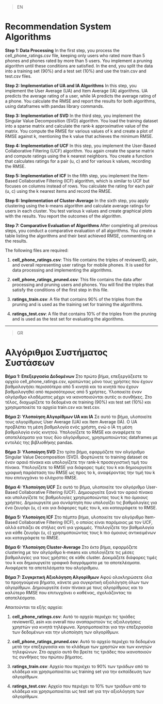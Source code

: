 >EN
# Recommendation System Algorithms

**Step 1: Data Processing** In the first step, you process the cell_phone_ratings.csv file, keeping only users who rated more than 5 phones and phones rated by more than 5 users. You implement a pruning algorithm until these conditions are satisfied. In the end, you split the data into a training set (90%) and a test set (10%) and use the train.csv and test.csv files.

**Step 2: Implementation of UA and IA Algorithms** In this step, you implement the User Average (UA) and Item Average (IA) algorithms. UA predicts the average rating of a user, while IA predicts the average rating of a phone. You calculate the RMSE and report the results for both algorithms, using dataframes with pandas library commands.

**Step 3: Implementation of SVD** In the third step, you implement the Singular Value Decomposition (SVD) algorithm. You load the training dataset into a sparse matrix and calculate the rank-k approximative value of the matrix. You compute the RMSE for various values of k and create a plot of RMSE against k, mentioning the k value that achieves the minimum RMSE.

**Step 4: Implementation of UCF** In this step, you implement the User-Based Collaborative Filtering (UCF) algorithm. You again create the sparse matrix and compute ratings using the k nearest neighbors. You create a function that calculates ratings for a pair (u, c) and for various k values, recording the RMSE.

**Step 5: Implementation of ICF** In the fifth step, you implement the Item-Based Collaborative Filtering (ICF) algorithm, which is similar to UCF but focuses on columns instead of rows. You calculate the rating for each pair (u, c) using the k nearest items and record the RMSE.

**Step 6: Implementation of Cluster-Average** In the sixth step, you apply clustering using the k-means algorithm and calculate average ratings for users in each cluster. You test various k values and create graphical plots with the results. You report the outcomes of the algorithm.

**Step 7: Comparative Evaluation of Algorithms** After completing all previous steps, you conduct a comparative evaluation of all algorithms. You create a table listing the algorithms and their best achieved RMSE, commenting on the results.

The following files are required:
1. **cell_phone_ratings.csv**: This file contains the triples of reviewerID, asin, and overall representing user ratings for mobile phones. It is used for data processing and implementing the algorithms.

2. **cell_phone_ratings_pruned.csv**: This file contains the data after processing and pruning users and phones. You will find the triples that satisfy the conditions of the first step in this file.

3. **ratings_train.csv**: A file that contains 90% of the triples from the pruning and is used as the training set for training the algorithms.

4. **ratings_test.csv**: A file that contains 10% of the triples from the pruning and is used as the test set for evaluating the algorithms.

---
>GR
# Αλγόριθμοι Συστήματος Συστάσεων

**Βήμα 1: Επεξεργασία Δεδομένων** Στο πρώτο βήμα, επεξεργάζεστε το αρχείο cell_phone_ratings.csv, κρατώντας μόνο τους χρήστες που έχουν βαθμολογήσει περισσότερα από 5 κινητά και τα κινητά που έχουν βαθμολογηθεί από περισσότερους από 5 χρήστες. Υλοποιείτε έναν αλγόριθμο κλαδέματος μέχρι να ικανοποιούνται αυτές οι συνθήκες. Στο τέλος, διαχωρίζετε τα δεδομένα σε training (90%) και test set (10%) και χρησιμοποιείτε τα αρχεία train.csv και test.csv.

**Βήμα 2: Υλοποίηση Αλγορίθμων UA και IA** Σε αυτό το βήμα, υλοποιείτε τους αλγορίθμους User Average (UA) και Item Average (IA). Ο UA προβλέπει τη μέση βαθμολογία ενός χρήστη, ενώ ο IA τη μέση βαθμολογία ενός κινητού. Υπολογίζετε το RMSE και αναφέρετε τα αποτελέσματα για τους δύο αλγόριθμους, χρησιμοποιώντας dataframes με εντολές της βιβλιοθήκης pandas.

**Βήμα 3: Υλοποίηση SVD** Στο τρίτο βήμα, εφαρμόζετε τον αλγόριθμο Singular Value Decomposition (SVD). Φορτώνετε το training dataset σε έναν αραιό πίνακα και υπολογίζετε την rank-k προσεγγιστική τιμή του πίνακα. Υπολογίζετε το RMSE για διάφορες τιμές του k και δημιουργείτε γραφική παράσταση του RMSE ως προς το k, αναφέροντας την τιμή του k που επιτυγχάνει το ελάχιστο RMSE.

**Βήμα 4: Υλοποίηση UCF** Σε αυτό το βήμα, υλοποιείτε τον αλγόριθμο User-Based Collaborative Filtering (UCF). Δημιουργείτε ξανά τον αραιό πίνακα και υπολογίζετε τις βαθμολογίες χρησιμοποιώντας τους k πιο όμοιους χρήστες. Δημιουργείτε μια συνάρτηση που υπολογίζει τις βαθμολογίες για ένα ζευγάρι (u, c) και για διάφορες τιμές του k, και καταγράφετε το RMSE.

**Βήμα 5: Υλοποίηση ICF** Στο πέμπτο βήμα, υλοποιείτε τον αλγόριθμο Item-Based Collaborative Filtering (ICF), ο οποίος είναι παρόμοιος με τον UCF, αλλά εστιάζει σε στήλες αντί για γραμμές. Υπολογίζετε την βαθμολογία για κάθε ζευγάρι (u, c) χρησιμοποιώντας τους k πιο όμοιους αντικειμένων και καταγράφετε το RMSE.

**Βήμα 6: Υλοποίηση Cluster-Average** Στο έκτο βήμα, εφαρμόζετε clustering με τον αλγόριθμο k-means και υπολογίζετε τις μέσες βαθμολογίες για τους χρήστες σε κάθε cluster. Δοκιμάζετε διάφορες τιμές του k και δημιουργείτε γραφικά διαγράμματα με τα αποτελέσματα. Αναφέρετε τα αποτελέσματα του αλγόριθμου.

**Βήμα 7: Συγκριτική Αξιολόγηση Αλγορίθμων** Αφού ολοκληρώσετε όλα τα προηγούμενα βήματα, κάνετε μια συγκριτική αξιολόγηση όλων των αλγορίθμων. Δημιουργείτε έναν πίνακα με τους αλγορίθμους και το καλύτερο RMSE που επιτυγχάνει ο καθένας, σχολιάζοντας τα αποτελέσματα.

Απαιτούνται τα εξής αρχεία:
1. **cell_phone_ratings.csv**: Αυτό το αρχείο περιέχει τις τριάδες reviewerID, asin και overall που αναπαριστούν τις αξιολογήσεις χρηστών για κινητά τηλέφωνα. Χρησιμοποιείται για την επεξεργασία των δεδομένων και την υλοποίηση των αλγορίθμων.

2. **cell_phone_ratings_pruned.csv**: Αυτό το αρχείο περιέχει τα δεδομένα μετά την επεξεργασία και το κλάδεμα των χρηστών και των κινητών τηλεφώνων. Στο αρχείο αυτό θα βρείτε τις τριάδες που ικανοποιούν τις συνθήκες του πρώτου βήματος.

3. **ratings_train.csv**: Αρχείο που περιέχει το 90% των τριάδων από το κλάδεμα και χρησιμοποιείται ως training set για την εκπαίδευση των αλγορίθμων.

4. **ratings_test.csv**: Αρχείο που περιέχει το 10% των τριάδων από το κλάδεμα και χρησιμοποιείται ως test set για την αξιολόγηση των αλγορίθμων.
